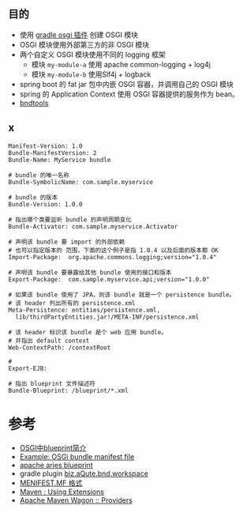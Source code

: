 


## 目的

- 使用 [gradle osgi 插件](https://docs.gradle.org/current/userguide/osgi_plugin.html) 创建 OSGI 模块
- OSGI 模块使用外部第三方的非 OSGI 模块
- 两个自定义 OSGI 模块使用不同的 logging 框架
    - 模块 `my-module-a` 使用 apache common-logging + log4j
    - 模块 `my-module-b` 使用Slf4j + logback
- spring boot 的 fat jar 包中内嵌 OSGI 容器，并调用自己的 OSGI 模块
- spring 的 Application Context 使用 OSGI 容器提供的服务作为 bean。
- [bndtools](http://bndtools.org/)



## x

```text
Manifest-Version: 1.0
Bundle-ManifestVersion: 2
Bundle-Name: MyService bundle

# bundle 的唯一名称
Bundle-SymbolicName: com.sample.myservice

# bundle 的版本
Bundle-Version: 1.0.0

# 指出哪个类要监听 bundle 的声明周期变化
Bundle-Activator: com.sample.myservice.Activator

# 声明该 bundle 要 import 的外部依赖
# 也可以指定版本的 范围，下面的这个例子是指 1.0.4 以及后面的版本都 OK
Import-Package:  org.apache.commons.logging;version="1.0.4"

# 声明该 bundle 要暴露给其他 bundle 使用的接口和版本
Export-Package:  com.sample.myservice.api;version="1.0.0"

# 如果该 bundle 使用了 JPA，则该 bundle 就是一个 persistence bundle。
# 该 header 列出所有的 persistence.xml
Meta-Persistence: entities/persistence.xml, 
  lib/thirdPartyEntities.jar!/META-INF/persistence.xml

# 该 header 标识该 bundle 是个 web 应用 bundle。 
# 并指出 default context
Web-ContextPath: /contextRoot

# 
Export-EJB: 

# 指出 blueprint 文件描述符
Bundle-Blueprint: /blueprint/*.xml
```


# 参考

- [OSGI中blueprint简介](https://blog.csdn.net/u012734441/article/details/51818300)
- [Example: OSGi bundle manifest file](https://www.ibm.com/support/knowledgecenter/en/SSEQTP_8.5.5/com.ibm.websphere.osgi.doc/ae/ra_bundle_mf.html)
- [apache aries blueprint](http://aries.apache.org/documentation/tutorials/blueprinthelloworldtutorial.html)
- gradle plugin [biz.aQute.bnd.workspace](https://github.com/bndtools/bnd/blob/master/biz.aQute.bnd.gradle/README.md#gradle-plugin-for-workspace-builds)
- [MENIFEST.MF 格式](https://bnd.bndtools.org/chapters/790-format.html)
- [Maven : Using Extensions](https://maven.apache.org/guides/mini/guide-using-extensions.html)
- [Apache Maven Wagon :: Providers](https://maven.apache.org/wagon/wagon-providers/) 
